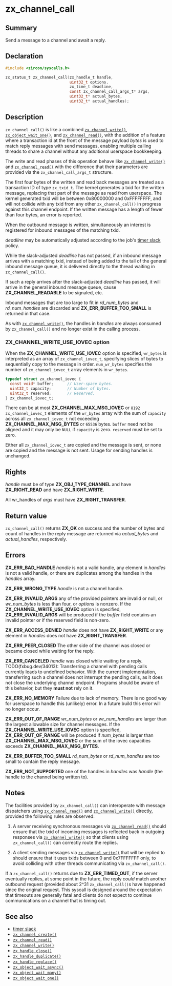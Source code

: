 <!-- Generated by zircon/scripts/update-docs-from-fidl, do not edit! -->
# zx_channel_call

## Summary

Send a message to a channel and await a reply.

## Declaration

```c
#include <zircon/syscalls.h>

zx_status_t zx_channel_call(zx_handle_t handle,
                            uint32_t options,
                            zx_time_t deadline,
                            const zx_channel_call_args_t* args,
                            uint32_t* actual_bytes,
                            uint32_t* actual_handles);
```

## Description

`zx_channel_call()` is like a combined [`zx_channel_write()`], [`zx_object_wait_one()`],
and [`zx_channel_read()`], with the addition of a feature where a transaction id at
the front of the message payload *bytes* is used to match reply messages with send
messages, enabling multiple calling threads to share a channel without any additional
userspace bookkeeping.

The write and read phases of this operation behave like [`zx_channel_write()`] and
[`zx_channel_read()`] with the difference that their parameters are provided via the
`zx_channel_call_args_t` structure.

The first four bytes of the written and read back messages are treated as a
transaction ID of type `zx_txid_t`.  The kernel generates a txid for the
written message, replacing that part of the message as read from userspace.
The kernel generated txid will be between 0x80000000 and 0xFFFFFFFF, and will
not collide with any txid from any other `zx_channel_call()` in progress against
this channel endpoint.  If the written message has a length of fewer than four
bytes, an error is reported.

When the outbound message is written, simultaneously an interest is registered
for inbound messages of the matching txid.

*deadline* may be automatically adjusted according to the job's [timer slack]
policy.

While the slack-adjusted *deadline* has not passed, if an inbound message
arrives with a matching txid, instead of being added to the tail of the general
inbound message queue, it is delivered directly to the thread waiting in
`zx_channel_call()`.

If such a reply arrives after the slack-adjusted *deadline* has passed, it will
arrive in the general inbound message queue, cause **ZX_CHANNEL_READABLE** to be
signaled, etc.

Inbound messages that are too large to fit in *rd_num_bytes* and *rd_num_handles*
are discarded and **ZX_ERR_BUFFER_TOO_SMALL** is returned in that case.

As with [`zx_channel_write()`], the handles in *handles* are always consumed by
`zx_channel_call()` and no longer exist in the calling process.

### ZX_CHANNEL_WRITE_USE_IOVEC option

When the **ZX_CHANNEL_WRITE_USE_IOVEC** option is specified, `wr_bytes` is
interpreted as an array of `zx_channel_iovec_t`, specifying slices of bytes to
sequentially copy to the message in order. `num_wr_bytes` specifies the number
of `zx_channel_iovec_t` array elements in `wr_bytes`.

```c
typedef struct zx_channel_iovec {
  const void* buffer;      // User-space bytes.
  uint32_t capacity;       // Number of bytes.
  uint32_t reserved;       // Reserved.
} zx_channel_iovec_t;
```

There can be at most **ZX_CHANNEL_MAX_MSG_IOVEC** or `8192`
`zx_channel_iovec_t` elements of the `wr_bytes` array with the sum of
`capacity` across all `zx_channel_iovec_t` not exceeding
**ZX_CHANNEL_MAX_MSG_BYTES** or `65536` bytes. `buffer` need not be aligned and
it may only be `NULL` if `capacity` is zero. `reserved` must be set to zero.

Either all `zx_channel_iovec_t` are copied and the message is sent, or none
are copied and the message is not sent. Usage for sending handles is unchanged.

## Rights

*handle* must be of type **ZX_OBJ_TYPE_CHANNEL** and have **ZX_RIGHT_READ** and have **ZX_RIGHT_WRITE**.

All wr_handles of *args* must have **ZX_RIGHT_TRANSFER**.

## Return value

`zx_channel_call()` returns **ZX_OK** on success and the number of bytes and
count of handles in the reply message are returned via *actual_bytes* and
*actual_handles*, respectively.

## Errors

**ZX_ERR_BAD_HANDLE**  *handle* is not a valid handle, any element in
*handles* is not a valid handle, or there are duplicates among the handles
in the *handles* array.

**ZX_ERR_WRONG_TYPE**  *handle* is not a channel handle.

**ZX_ERR_INVALID_ARGS**  any of the provided pointers are invalid or null,
or *wr_num_bytes* is less than four, or *options* is nonzero.
If the **ZX_CHANNEL_WRITE_USE_IOVEC** option is specified,
**ZX_ERR_INVALID_ARGS** will be produced if the *buffer* field contains an
invalid pointer or if the reserved field is non-zero.

**ZX_ERR_ACCESS_DENIED**  *handle* does not have **ZX_RIGHT_WRITE** or
any element in *handles* does not have **ZX_RIGHT_TRANSFER**.

**ZX_ERR_PEER_CLOSED**  The other side of the channel was closed or became
closed while waiting for the reply.

**ZX_ERR_CANCELED**  *handle* was closed while waiting for a reply. TODO(fxbug.dev/34013):
Transferring a channel with pending calls currently leads to undefined behavior. With
the current implementation, transferring such a channel does not interrupt the
pending calls, as it does not close the underlying channel endpoint. Programs should
be aware of this behavior, but they **must not** rely on it.

**ZX_ERR_NO_MEMORY**  Failure due to lack of memory.
There is no good way for userspace to handle this (unlikely) error.
In a future build this error will no longer occur.

**ZX_ERR_OUT_OF_RANGE**  *wr_num_bytes* or *wr_num_handles* are larger than the
largest allowable size for channel messages.
If the **ZX_CHANNEL_WRITE_USE_IOVEC** option is specified,
**ZX_ERR_OUT_OF_RANGE** will be produced if *num_bytes* is larger than
**ZX_CHANNEL_MAX_MSG_IOVEC** or the sum of the iovec capacities exceeds
**ZX_CHANNEL_MAX_MSG_BYTES**.

**ZX_ERR_BUFFER_TOO_SMALL**  *rd_num_bytes* or *rd_num_handles* are too small
to contain the reply message.

**ZX_ERR_NOT_SUPPORTED**  one of the handles in *handles* was *handle*
(the handle to the channel being written to).

## Notes

The facilities provided by `zx_channel_call()` can interoperate with message dispatchers
using [`zx_channel_read()`] and [`zx_channel_write()`] directly, provided the following rules
are observed:

1. A server receiving synchronous messages via [`zx_channel_read()`] should ensure that the
txid of incoming messages is reflected back in outgoing responses via [`zx_channel_write()`]
so that clients using `zx_channel_call()` can correctly route the replies.

2. A client sending messages via [`zx_channel_write()`] that will be replied to should ensure
that it uses txids between 0 and 0x7FFFFFFF only, to avoid colliding with other threads
communicating via `zx_channel_call()`.

If a `zx_channel_call()` returns due to **ZX_ERR_TIMED_OUT**, if the server eventually replies,
at some point in the future, the reply *could* match another outbound request (provided about
2^31 `zx_channel_call()`s have happened since the original request.  This syscall is designed
around the expectation that timeouts are generally fatal and clients do not expect to continue
communications on a channel that is timing out.

## See also

 - [timer slack]
 - [`zx_channel_create()`]
 - [`zx_channel_read()`]
 - [`zx_channel_write()`]
 - [`zx_handle_close()`]
 - [`zx_handle_duplicate()`]
 - [`zx_handle_replace()`]
 - [`zx_object_wait_async()`]
 - [`zx_object_wait_many()`]
 - [`zx_object_wait_one()`]

[timer slack]: /docs/concepts/kernel/timer_slack.md
[`zx_channel_create()`]: channel_create.md
[`zx_channel_read()`]: channel_read.md
[`zx_channel_write()`]: channel_write.md
[`zx_handle_close()`]: handle_close.md
[`zx_handle_duplicate()`]: handle_duplicate.md
[`zx_handle_replace()`]: handle_replace.md
[`zx_object_wait_async()`]: object_wait_async.md
[`zx_object_wait_many()`]: object_wait_many.md
[`zx_object_wait_one()`]: object_wait_one.md

